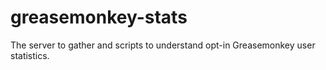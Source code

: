 greasemonkey-stats
==================

The server to gather and scripts to understand opt-in Greasemonkey user statistics.